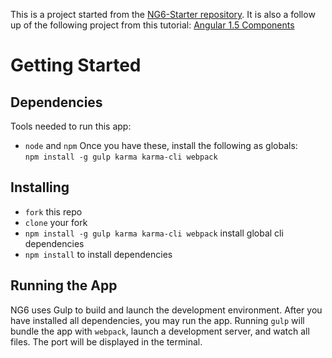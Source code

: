 This is a project started from the [NG6-Starter repository](https://github.com/bivainis/NG6-starter-sass).
It is also a follow up of the following project from this tutorial: [Angular 1.5 Components](http://blog.grossman.io/angular-1-component-based-architecture-2/)

# Getting Started
## Dependencies
Tools needed to run this app:
* `node` and `npm`
Once you have these, install the following as globals:  
`npm install -g gulp karma karma-cli webpack`

## Installing
* `fork` this repo
* `clone` your fork
* `npm install -g gulp karma karma-cli webpack` install global cli dependencies
* `npm install` to install dependencies

## Running the App
NG6 uses Gulp to build and launch the development environment. After you have installed all dependencies, you may run the app. Running `gulp` will bundle the app with `webpack`, launch a development server, and watch all files. The port will be displayed in the terminal.
